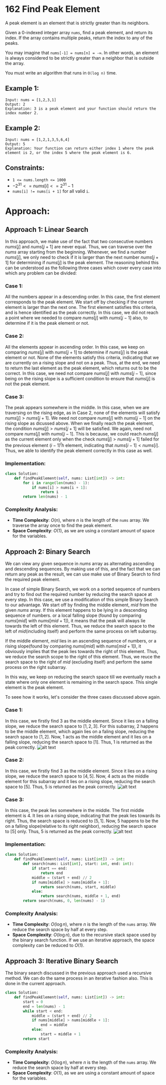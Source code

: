 # 162 Find Peak Element

A peak element is an element that is strictly greater than its neighbors.

Given a 0-indexed integer array `nums`, find a peak element, and return its index. If the array contains multiple peaks, return the index to any of the peaks.

You may imagine that `nums[-1] = nums[n] = -∞`. In other words, an element is always considered to be strictly greater than a neighbor that is outside the array.

You must write an algorithm that runs in `O(log n)` time.

## Example 1:
```
Input: nums = [1,2,3,1]
Output: 2
Explanation: 3 is a peak element and your function should return the index number 2.
```

## Example 2:
```
Input: nums = [1,2,1,3,5,6,4]
Output: 5
Explanation: Your function can return either index 1 where the peak element is 2, or the index 5 where the peak element is 6.
```

## Constraints:
- `1 <= nums.length <= 1000`
- $-2^31 <= nums[i] <= 2^{31} - 1$
- `nums[i] != nums[i + 1]` for all valid `i`.


# Approach:

## Approach 1: Linear Search

In this approach, we make use of the fact that two consecutive numbers $nums[j]$ and $nums[j+1]$ are never equal. Thus, we can traverse over the $nums$ array starting from the beginning. Whenever, we find a number $nums[j]$, we only need to check if it is larger than the next number $nums[j+1]$ for determining if $nums[j]$ is the peak element. The reasoning behind this can be understood as the following three cases which cover every case into which any problem can be divided:

### Case 1: 
All the numbers appear in a descending order. In this case, the first element corresponds to the peak element. We start off by checking if the current element is larger than the next one. The first element satisfies this criteria, and is hence identified as the peak correctly. In this case, we did not reach a point where we needed to compare $nums[j]$ with $nums[j-1]$ also, to determine if it is the peak element or not.

### Case 2:
All the elements appear in ascending order. In this case, we keep on comparing $nums[j]$  with $nums[j+1]$  to determine if $nums[j]$ is the peak element or not. None of the elements satisfy this criteria, indicating that we are currently on a rising slope and not on a peak. Thus, at the end, we need to return the last element as the peak element, which returns out to be the correct. In this case, we need not compare $nums[j]$ with $nums[j-1]$, since being on the rising slope is a sufficient condition to ensure that $nums[j]$ is not the peak element.


### Case 3:
The peak appears somewhere in the middle. In this case, when we are traversing on the rising edge, as in Case 2, none of the elements will satisfy $nums[j] > nums[j+1]$. We need not compare $nums[j]$ with $nums[j-1]$ on the rising slope as dicussed above. When we finally reach the peak element, the condition $nums[j] > nums[j+1]$ will be satisfied. We again, need not compare $nums[j]$ with $nums[j-1]$. This is because, we could reach $nums[j]$ as the current element only when the check $nums[j]> nums[j+1]$ failed for the previous element $(i - 1)^th$ element, indicating that $nums[i-1] < nums[i]$. Thus, we able to identify the peak element correctly in this case as well.

### Implementation:

```python
class Solution:
    def findPeakElement(self, nums: List[int]) -> int:
        for i in range(len(nums) - 1):
            if nums[i] > nums[i + 1]:
                return i
        return len(nums) - 1
```

### Complexity Analysis:
- **Time Complexity**: $O(n)$, where $n$ is the length of the `nums` array. We traverse the array once to find the peak element.
- **Space Complexity**: $O(1)$, as we are using a constant amount of space for the variables.

## Approach 2: Binary Search

We can view any given sequence in $nums$ array as alternating ascending and descending sequences. By making use of this, and the fact that we can return any peak as the result, we can use make use of Binary Search to find the required peak element.

In case of simple Binary Search, we work on a sorted sequence of numbers and try to find out the required number by reducing the search space at every step. In this case, we use a modification of this simple Binary Search to our advantage. We start off by finding the middle element, $mid$ from the given $nums$ array. If this element happens to be lying in a descending sequence of numbers. or a local falling slope (found by comparing $nums[mid]$ with $nums[mid + 1]$), it means that the peak will always lie towards the left of this element. Thus, we reduce the search space to the left of $mid$(including itself) and perform the same process on left subarray.

If the middle element, $mid$ lies in an ascending sequence of numbers, or a rising slope(found by comparing $nums[mid]$ with $nums[mid + 1]$), it obviously implies that the peak lies towards the right of this element. Thus, we reduce the search scope to the right of this element. Thus, we reuce the search space to the right of $mid$ (excluding itself) and perform the same process on the right subarray.

In this way, we keep on reducing the search space till we eventually reach a state where only one element is remaining in the search space. This single element is the peak element.

To seee how it works, let's consider the three cases discussed above again.

### Case 1:
In this case, we firstly find 3 as the middle element. Since it lies on a falling slope, we reduce the search space to $[1, 2, 3]$. For this subarray, $2$ happens to be the middle element, which again lies on a faling slope, reducing the search space to $[1, 2]$. Now, $1$ acts as the middle element and it lies on a falling slope, reducing the search space to $[1]$. Thus, $1$  is returned as the peak correctly.
![alt text](../Figures/Meta/image-3.png)

### Case 2:
In this case, we firstly find $3$ as the middle element. Since it lies on a rising slope, we reduce the search space to $[4, 5]$. Now, $4$ acts as the middle element for this subarray and it lies on a rising slope, reducing the search space to $[5]$. Thus, $5$ is returned as the peak correctly.
![alt text](../Figures/Meta/image-1.png)

### Case 3:
In this case, the peak lies somewhere in the middle. The first middle element is $4$. It lies on a rising slope, indicating that the peak lies towards its right. Thus, the search space is reduced to $[5, 1]$. Now, $5$ happens to be the on a falling slope(relative to its right neighbor), reducing the search space to $[5]$ only. Thus, $5$ is returned as the peak correctly.
![alt text](../Figures/Meta/image-2.png)


### Implementation:

```python
class Solution:
    def findPeakElement(self, nums: List[int]) -> int:
        def search(nums: List[int], start: int, end: int):
            if start == end:
                return end
            middle = (start + end) // 2
            if nums[middle] > nums[middle + 1]:
                return search(nums, start, middle)
            else:
                return search(nums, middle + 1, end)
        return search(nums, 0, len(nums) - 1)
```


### Complexity Analysis:
- **Time Complexity**: $O(\log n)$, where $n$ is the length of the `nums` array. We reduce the search space by half at every step.
- **Space Complexity**: $O(\log n)$, due to the recursive stack space used by the binary search function. If we use an iterative approach, the space complexity can be reduced to $O(1)$.


## Approach 3: Iterative Binary Search

The binary search discussed in the previous approach used a recursive method. We can do the same process in an iterative fashion also. This is done in the current approach.

```python
class Solution:
    def findPeakElement(self, nums: List[int]) -> int:
        start = 0
        end = len(nums) - 1
        while start < end:
            middle = (start + end) // 2
            if nums[middle] > nums[middle + 1]:
                end = middle
            else:
                start = middle + 1
        return start
```
### Complexity Analysis:

- **Time Complexity**: $O(\log n)$, where $n$ is the length of the `nums` array. We reduce the search space by half at every step.
- **Space Complexity**: $O(1)$, as we are using a constant amount of space for the variables.